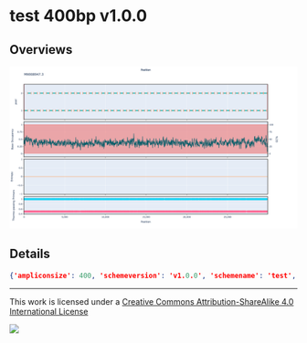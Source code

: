 # test 400bp v1.0.0

## Overviews

![MN908947.3.png](work/MN908947.3.png)

## Details

```JSON
{'ampliconsize': 400, 'schemeversion': 'v1.0.0', 'schemename': 'test', 'primer.bed.md5': 'f1a91eeadf561d9762cb10bfdb324528', 'reference.fasta.md5': '3e8964c1ae8dd78e5e35b183903e32df', 'validated': False, 'citations': [], 'authors': ['quick lab', 'artic network'], 'algorithmversion': 'primaldigest:1.1.3'}
```



------------------------------------------------------------------------

This work is licensed under a [Creative Commons Attribution-ShareAlike 4.0 International License](http://creativecommons.org/licenses/by-sa/4.0/) 

![](https://i.creativecommons.org/l/by-sa/4.0/88x31.png)